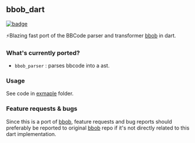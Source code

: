 ## bbob_dart

<a href="https://pub.dev/packages/bbob_dart" rel="pub link">![badge](https://img.shields.io/pub/v/bbob_dart.svg)</a>

⚡️Blazing fast port of the BBCode parser and transformer [bbob](https://github.com/JiLiZART/bbob) in dart.

### What's currently ported?

* `bbob_parser` :  parses bbcode into a ast.

### Usage
See code in [exmaple](https://github.com/edwardez/bbob_dart/tree/master/example) folder.

### Feature requests & bugs
Since this is a port of [bbob](https://github.com/JiLiZART/bbob), feature requests and bug 
reports should preferably be reported to original [bbob](https://github.com/JiLiZART/bbob) repo if 
it's not directly related to this dart implementation. 